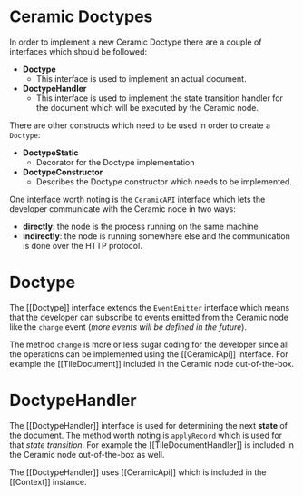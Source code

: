 # Ceramic Doctypes

In order to implement a new Ceramic Doctype there are a couple of interfaces which should be followed:

- **Doctype**
  - This interface is used to implement an actual document.
- **DoctypeHandler**
  - This interface is used to implement the state transition handler for the document which will be executed by the Ceramic node.

There are other constructs which need to be used in order to create a `Doctype`:
- **DoctypeStatic**
  - Decorator for the Doctype implementation
- **DoctypeConstructor**
  - Describes the Doctype constructor which needs to be implemented.

One interface worth noting is the `CeramicAPI` interface which lets the developer communicate with the Ceramic node in two ways:
- **directly**: the node is the process running on the same machine
- **indirectly**: the node is running somewhere else and the communication is done over the HTTP protocol.
	
# Doctype

The [[Doctype]] interface extends the `EventEmitter` interface which means that the developer can subscribe to events emitted from the Ceramic node like the `change` event (*more events will be defined in the future*).

The method `change` is more or less sugar coding for the developer since all the operations can be implemented using the [[CeramicApi]] interface. For example the [[TileDocument]] included in the Ceramic node out-of-the-box.


# DoctypeHandler

The [[DoctypeHandler]] interface is used for determining the next **state** of the document. The method worth noting is `applyRecord` which is used for that *state transition*. For example the [[TileDocumentHandler]] is included in the Ceramic node out-of-the-box as well.

The [[DoctypeHandler]] uses [[CeramicApi]] which is included in the [[Context]] instance.

